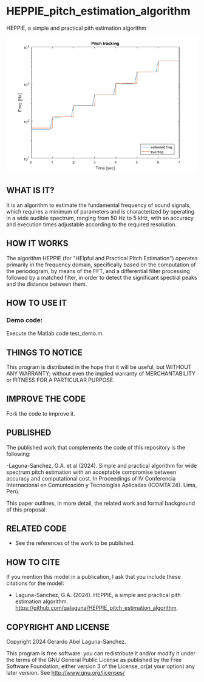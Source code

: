 # HEPPIE_pitch_estimation_algorithm
HEPPIE, a simple and practical pith estimation algorithm

![Figure-1](Figures/Figure_01.png)

## WHAT IS IT?
It is an algorithm to estimate the fundamental frequency of sound signals, which requires a minimum of parameters and is characterized by operating in a wide audible spectrum, ranging from 50 Hz to 5 kHz, with an accuracy and execution times adjustable according to the required resolution. 

## HOW IT WORKS

The algorithm HEPPIE (for "HElpful and Practical PItch Estimation") operates primarily in the frequency domain, specifically based on the computation of the periodogram, by means of the FFT, and a differential filter processing followed by a matched filter, in order to detect the significant spectral peaks and the distance between them.

## HOW TO USE IT

### Demo code:

 Execute the Matlab code test_demo.m.


## THINGS TO NOTICE

This program is distributed in the hope that it will be useful,
but WITHOUT ANY WARRANTY; without even the implied warranty of
MERCHANTABILITY or FITNESS FOR A PARTICULAR PURPOSE.


## IMPROVE THE CODE

Fork the code to improve it.

## PUBLISHED

The published work that complements the code of this repository is the following: 

-Laguna-Sanchez, G.A. et al (2024). Simple and practical algorithm for wide spectrum pitch estimation with an acceptable compromise between accuracy and computational cost. In Proceedings of IV Conferencia Internacional en Comunicación y Tecnologías Aplicadas (ICOMTA'24). Lima, Perú.

This paper outlines, in more detail, the related work and formal background of this proposal.

## RELATED CODE
- See the references of the work to be published.

## HOW TO CITE

If you mention this model in a publication, I ask that you include these citations for the model:

* Laguna-Sanchez, G.A. (2024).  HEPPIE, a simple and practical pith estimation algorithm.  https://github.com/galaguna/HEPPIE_pitch_estimation_algorithm. 

## COPYRIGHT AND LICENSE

Copyright 2024 Gerardo Abel Laguna-Sanchez.

This program is free software: you can redistribute it and/or modify it under the terms of the GNU General Public License as published by the Free Software Foundation, either version 3 of the License, or(at your option) any later version. See <http://www.gnu.org/licenses/>
